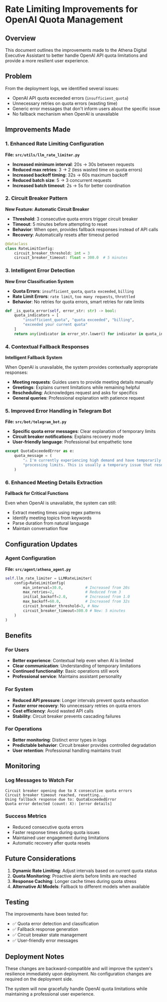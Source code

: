 # Rate Limiting Improvements for OpenAI Quota Management

## Overview

This document outlines the improvements made to the Athena Digital Executive Assistant to better handle OpenAI API quota limitations and provide a more resilient user experience.

## Problem

From the deployment logs, we identified several issues:
- OpenAI API quota exceeded errors (`insufficient_quota`)
- Unnecessary retries on quota errors (wasting time)
- Generic error messages that don't inform users about the specific issue
- No fallback mechanism when OpenAI is unavailable

## Improvements Made

### 1. Enhanced Rate Limiting Configuration

**File: `src/utils/llm_rate_limiter.py`**

- **Increased minimum interval**: 20s → 30s between requests
- **Reduced max retries**: 3 → 2 (less wasted time on quota errors)
- **Increased backoff timing**: 32s → 60s maximum backoff
- **Reduced batch size**: 5 → 3 concurrent requests
- **Increased batch timeout**: 2s → 5s for better coordination

### 2. Circuit Breaker Pattern

**New Feature: Automatic Circuit Breaker**

- **Threshold**: 3 consecutive quota errors trigger circuit breaker
- **Timeout**: 5 minutes before attempting to reset
- **Behavior**: When open, provides fallback responses instead of API calls
- **Recovery**: Automatically resets after timeout period

```python
@dataclass
class RateLimitConfig:
    circuit_breaker_threshold: int = 3
    circuit_breaker_timeout: float = 300.0  # 5 minutes
```

### 3. Intelligent Error Detection

**New Error Classification System**

- **Quota Errors**: `insufficient_quota`, `quota exceeded`, `billing`
- **Rate Limit Errors**: `rate limit`, `too many requests`, `throttled`
- **Behavior**: No retries for quota errors, smart retries for rate limits

```python
def _is_quota_error(self, error_str: str) -> bool:
    quota_indicators = [
        "insufficient_quota", "quota exceeded", "billing",
        "exceeded your current quota"
    ]
    return any(indicator in error_str.lower() for indicator in quota_indicators)
```

### 4. Contextual Fallback Responses

**Intelligent Fallback System**

When OpenAI is unavailable, the system provides contextually appropriate responses:

- **Meeting requests**: Guides users to provide meeting details manually
- **Greetings**: Explains current limitations while remaining helpful
- **Rescheduling**: Acknowledges request and asks for specifics
- **General queries**: Professional explanation with patience request

### 5. Improved Error Handling in Telegram Bot

**File: `src/bot/telegram_bot.py`**

- **Specific quota error messages**: Clear explanation of temporary limits
- **Circuit breaker notifications**: Explains recovery mode
- **User-friendly language**: Professional but empathetic tone

```python
except QuotaExceededError as e:
    quota_message = (
        "⚠️ I'm currently experiencing high demand and have temporarily reached my "
        "processing limits. This is usually a temporary issue that resolves within a few minutes."
    )
```

### 6. Enhanced Meeting Details Extraction

**Fallback for Critical Functions**

Even when OpenAI is unavailable, the system can still:
- Extract meeting times using regex patterns
- Identify meeting topics from keywords
- Parse duration from natural language
- Maintain conversation flow

## Configuration Updates

### Agent Configuration

**File: `src/agent/athena_agent.py`**

```python
self.llm_rate_limiter = LLMRateLimiter(
    config=RateLimitConfig(
        min_interval=30.0,          # Increased from 20s
        max_retries=2,              # Reduced from 3
        initial_backoff=2.0,        # Increased from 1.0
        max_backoff=60.0,           # Increased from 32s
        circuit_breaker_threshold=3, # New
        circuit_breaker_timeout=300.0 # New: 5 minutes
    )
)
```

## Benefits

### For Users
- **Better experience**: Contextual help even when AI is limited
- **Clear communication**: Understanding of temporary limitations
- **Continued functionality**: Basic operations still work
- **Professional service**: Maintains assistant personality

### For System
- **Reduced API pressure**: Longer intervals prevent quota exhaustion
- **Faster error recovery**: No unnecessary retries on quota errors
- **Cost efficiency**: Avoid wasted API calls
- **Stability**: Circuit breaker prevents cascading failures

### For Operations
- **Better monitoring**: Distinct error types in logs
- **Predictable behavior**: Circuit breaker provides controlled degradation
- **User retention**: Professional handling maintains trust

## Monitoring

### Log Messages to Watch For

```
Circuit breaker opening due to X consecutive quota errors
Circuit breaker timeout reached, resetting...
Using fallback response due to: QuotaExceededError
Quota error detected (count: X): [error details]
```

### Success Metrics

- Reduced consecutive quota errors
- Faster response times during quota issues
- Maintained user engagement during limitations
- Automatic recovery after quota resets

## Future Considerations

1. **Dynamic Rate Limiting**: Adjust intervals based on current quota status
2. **Quota Monitoring**: Proactive alerts before limits are reached
3. **Response Caching**: Longer cache times during quota stress
4. **Alternative AI Models**: Fallback to different models when available

## Testing

The improvements have been tested for:
- ✅ Quota error detection and classification
- ✅ Fallback response generation
- ✅ Circuit breaker state management
- ✅ User-friendly error messages

## Deployment Notes

These changes are backward-compatible and will improve the system's resilience immediately upon deployment. No configuration changes are required on the deployment side.

The system will now gracefully handle OpenAI quota limitations while maintaining a professional user experience. 